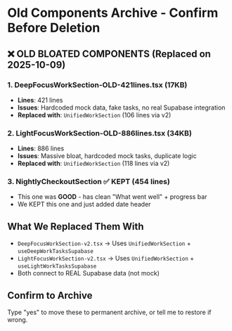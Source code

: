 # Old Components Archive - Confirm Before Deletion

## ❌ OLD BLOATED COMPONENTS (Replaced on 2025-10-09)

### 1. DeepFocusWorkSection-OLD-421lines.tsx (17KB)
- **Lines**: 421 lines
- **Issues**: Hardcoded mock data, fake tasks, no real Supabase integration
- **Replaced with**: `UnifiedWorkSection` (106 lines via v2)

### 2. LightFocusWorkSection-OLD-886lines.tsx (34KB) 
- **Lines**: 886 lines  
- **Issues**: Massive bloat, hardcoded mock tasks, duplicate logic
- **Replaced with**: `UnifiedWorkSection` (118 lines via v2)

### 3. NightlyCheckoutSection ✅ KEPT (454 lines)
- This one was **GOOD** - has clean "What went well" + progress bar
- We KEPT this one and just added date header

## What We Replaced Them With

- `DeepFocusWorkSection-v2.tsx` → Uses `UnifiedWorkSection` + `useDeepWorkTasksSupabase`
- `LightFocusWorkSection-v2.tsx` → Uses `UnifiedWorkSection` + `useLightWorkTasksSupabase`
- Both connect to REAL Supabase data (not mock)

## Confirm to Archive

Type "yes" to move these to permanent archive, or tell me to restore if wrong.
